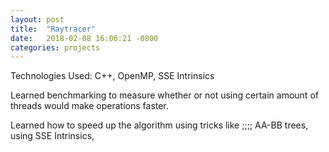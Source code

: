 ```yaml
---
layout: post
title:  "Raytracer"
date:   2018-02-08 16:06:21 -0800
categories: projects
---
```


Technologies Used: C++, OpenMP, SSE Intrinsics

Learned benchmarking to measure whether or not using certain amount of threads would make operations faster.

Learned how to speed up the algorithm using tricks like ;;;; AA-BB trees, using SSE Intrinsics, 